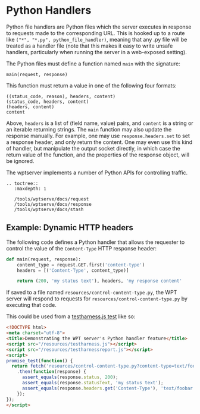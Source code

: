 # Python Handlers

Python file handlers are Python files which the server executes in response to
requests made to the corresponding URL. This is hooked up to a route like
`("*", "*.py", python_file_handler)`, meaning that any .py file will be
treated as a handler file (note that this makes it easy to write unsafe
handlers, particularly when running the server in a web-exposed setting).

The Python files must define a function named `main` with the signature:

    main(request, response)

This function must return a value in one of the following four formats:

    ((status_code, reason), headers, content)
    (status_code, headers, content)
    (headers, content)
    content

Above, `headers` is a list of (field name, value) pairs, and `content` is a
string or an iterable returning strings. The `main` function may also update
the response manually. For example, one may use `response.headers.set` to set a
response header, and only return the content. One may even use this kind of
handler, but manipulate the output socket directly, in which case the return
value of the function, and the properties of the response object, will be
ignored.

The wptserver implements a number of Python APIs for controlling traffic.

```eval_rst
.. toctree::
   :maxdepth: 1

   /tools/wptserve/docs/request
   /tools/wptserve/docs/response
   /tools/wptserve/docs/stash
```

## Example: Dynamic HTTP headers

The following code defines a Python handler that allows the requester to
control the value of the `Content-Type` HTTP response header:

```python
def main(request, response):
    content_type = request.GET.first('content-type')
    headers = [('Content-Type', content_type)]

    return (200, 'my status text'), headers, 'my response content'
```

If saved to a file named `resources/control-content-type.py`, the WPT server
will respond to requests for `resources/control-content-type.py` by executing
that code.

This could be used from a [testharness.js test](../testharness) like so:

```html
<!DOCTYPE html>
<meta charset="utf-8">
<title>Demonstrating the WPT server's Python handler feature</title>
<script src="/resources/testharness.js"></script>
<script src="/resources/testharnessreport.js"></script>
<script>
promise_test(function() {
  return fetch('resources/control-content-type.py?content-type=text/foobar')
    .then(function(response) {
      assert_equals(response.status, 200);
      assert_equals(response.statusText, 'my status text');
      assert_equals(response.headers.get('Content-Type'), 'text/foobar');
    });
});
</script>
```
